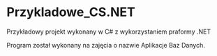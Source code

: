 # Przykladowe_CS.NET
Przykładowy projekt wykonany w C# z wykorzystaniem praformy .NET

Program został wykonany na zajęcia o nazwie Aplikacje Baz Danych.
